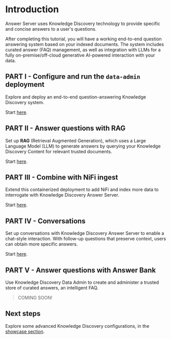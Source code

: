 # Introduction

Answer Server uses Knowledge Discovery technology to provide specific and concise answers to a user's questions.

After completing this tutorial, you will have a working end-to-end question answering system based on your indexed documents. The system includes curated answer (FAQ) management, as well as integration with LLMs for a fully on-premise/off-cloud generative AI-powered interaction with your data.

## PART I - Configure and run the `data-admin` deployment

Explore and deploy an end-to-end question-answering Knowledge Discovery system.

Start [here](./PART_I.md).

## PART II - Answer questions with RAG

Set up **RAG** (Retrieval Augmented Generation), which uses a Large Language Model (LLM) to generate answers by querying your Knowledge Discovery Content for relevant trusted documents.

Start [here](./PART_II.md).

## PART III - Combine with NiFi ingest

Extend this containerized deployment to add NiFi and index more data to interrogate with Knowledge Discovery Answer Server.

Start [here](./PART_III.md).

## PART IV - Conversations

Set up conversations with Knowledge Discovery Answer Server to enable a chat-style interaction. With follow-up questions that preserve context, users can obtain more specific answers.

Start [here](./PART_IV.md).

## PART V - Answer questions with Answer Bank

Use Knowledge Discovery Data Admin to create and administer a trusted store of curated answers, an intelligent FAQ.

<!-- Start [here](./PART_V.md). -->

> COMING SOON!

## Next steps

Explore some advanced Knowledge Discovery configurations, in the [showcase section](../../README.md#showcase-lessons).
